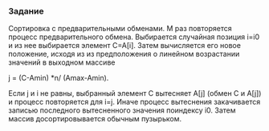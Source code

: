 ### Задание
Сортировка с предварительными обменами. M раз повторяется процесс предварительного обмена. Выбирается случайная позиция i=i0 и из нее выбирается элемент C=A[i]. Затем вычисляется его новое положение, исходя из из предположения о линейном возрастании значений в выходном массиве

j = (C-Amin) *n/ (Amax-Amin).

Если j и i не равны, выбранный элемент С вытесняет A[j] (обмен С и A[j]) и процесс повторяется для i=j. Иначе процесс вытеснения закачивается записью последного вытесненного значения поиндексу i0. Затем массив досортировывается обычным пузырьком.